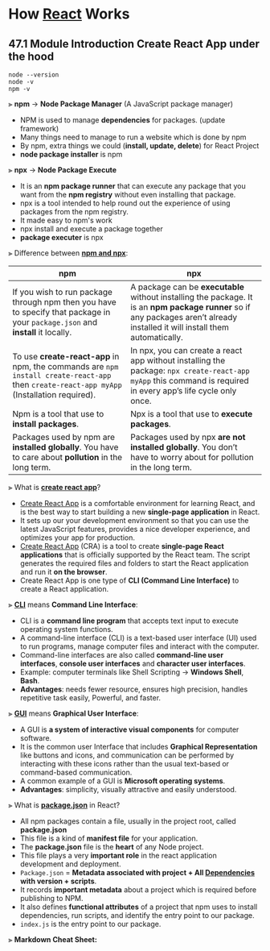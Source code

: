 # How [React](https://reactjs.org/) Works


## 47.1 Module Introduction Create React App under the hood
```git
node --version
node -v
npm -v
```

⫸ **npm** → **Node Package Manager** (A JavaScript package manager)
- NPM is used to manage __dependencies__ for packages. (update framework)
- Many things need to manage to run a website which is done by npm
- By npm, extra things we could (__install, update, delete__) for React Project
- __node package installer__ is npm

⫸ **npx** → **Node Package Execute**
- It is an __npm package runner__ that can execute any package that you want from the __npm registry__ without even installing that package.
- npx is a tool intended to help round out the experience of using packages from the npm registry.
- It made easy to npm's work
- npx install and execute a package together
- __package executer__ is npx
  
⫸ Difference between [__npm and npx__](https://www.geeksforgeeks.org/what-are-the-differences-between-npm-and-npx/#:~:text=Npm%20is%20a%20tool%20that,pollution%20in%20the%20long%20term.): 

| **npm** | **npx** |
| --- | --- |
| If you wish to run package through npm then you have to specify that package in your `package.json` and __install__ it locally. | A package can be __executable__ without installing the package. It is an __npm package runner__ so if any packages aren’t already installed it will install them automatically. |
| To use __create-react-app__ in npm, the commands are `npm install create-react-app` then `create-react-app myApp` (Installation required). | In npx, you can create a react app without installing the package: `npx create-react-app myApp` this command is required in every app’s life cycle only once. |
| Npm is a tool that use to __install packages__. | Npx is a tool that use to __execute packages__. |
| Packages used by npm are __installed globally__. You have to care about __pollution__ in the long term. | Packages used by npx __are not installed globally__. You don’t have to worry about for pollution in the long term. |


⫸ What is [__create react app__](https://reactjs.org/docs/create-a-new-react-app.html)?
- [Create React App](https://www.codecademy.com/article/how-to-create-a-react-app) is a comfortable environment for learning React, and is the best way to start building a new __single-page application__ in React. 
- It sets up our your development environment so that you can use the latest JavaScript features, provides a nice developer experience, and optimizes your app for production.
- [Create React App](https://create-react-app.dev/) (CRA) is a tool to create __single-page React applications__ that is officially supported by the React team. The script generates the required files and folders to start the React application and run it __on the browser__.
- Create React App is one type of __CLI (Command Line Interface)__ to create a React application.


⫸ [__CLI__](https://www.hostinger.com/tutorials/what-is-cli) means __Command Line Interface__:
- CLI is a __command line program__ that accepts text input to execute operating system functions.
- A command-line interface (CLI) is a text-based user interface (UI) used to run programs, manage computer files and interact with the computer. 
- Command-line interfaces are also called __command-line user interfaces__, __console user interfaces__ and __character user interfaces__.
- Example: computer terminals like Shell Scripting → __Windows Shell__, __Bash__.
- __Advantages__: needs fewer resource, ensures high precision, handles repetitive task easily, Powerful, and faster.
            
⫸ [__GUI__](https://www.educba.com/what-is-gui/) means __Graphical User Interface__:
- A GUI is __a system of interactive visual components__ for computer software.
- It is the common user Interface that includes __Graphical Representation__ like buttons and icons, and communication can be performed by interacting with these icons rather than the usual text-based or command-based communication. 
- A common example of a GUI is __Microsoft operating systems__.
- __Advantages__: simplicity, visually attractive and easily understood.

⫸ What is [__package.json__](https://www.letsreact.org/package-json-explained/) in React?
- All npm packages contain a file, usually in the project root, called __package.json__
- This file is a kind of __manifest file__ for your application.
- The __package.json__ file is the __heart__ of any Node project.
- This file plays a very __important role__ in the react application development and deployment.
- `Package.json` = __Metadata associated with project + All [Dependencies](https://www.pluralsight.com/guides/add-a-dependency-to-react-in-package.json-for-a-react-component) with version + scripts__.
- It records __important metadata__ about a project which is required before publishing to NPM.
- It also defines __functional attributes__ of a project that npm uses to install dependencies, run scripts, and identify the entry point to our package.
- `index.js` is the entry point to our package.

⫸ __Markdown Cheat Sheet:__ 


